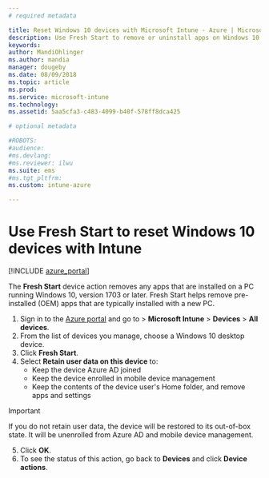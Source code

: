 ```yaml
---
# required metadata

title: Reset Windows 10 devices with Microsoft Intune - Azure | Microsoft Docs
description: Use Fresh Start to remove or uninstall apps on Windows 10 PCs by using Microsoft Intune. 
keywords:
author: MandiOhlinger
ms.author: mandia
manager: dougeby
ms.date: 08/09/2018
ms.topic: article
ms.prod:
ms.service: microsoft-intune
ms.technology:
ms.assetid: 5aa5cfa3-c483-4099-b40f-578ff8dca425

# optional metadata

#ROBOTS:
#audience:
#ms.devlang:
#ms.reviewer: ilwu
ms.suite: ems
#ms.tgt_pltfrm:
ms.custom: intune-azure

---
```


# Use Fresh Start to reset Windows 10 devices with Intune


[!INCLUDE [azure_portal](./includes/azure_portal.md)]

The **Fresh Start** device action removes any apps that are installed on a PC running Windows 10, version 1703 or later. Fresh Start helps remove pre-installed (OEM) apps that are typically installed with a new PC.  

1. Sign in to the [Azure portal](https://portal.azure.com) and go to > **Microsoft Intune** > **Devices** > **All devices**.
2. From the list of devices you manage, choose a Windows 10 desktop device.
3. Click **Fresh Start**. 
4. Select **Retain user data on this device** to:
   * Keep the device Azure AD joined
    * Keep the device enrolled in mobile device management 
    * Keep the contents of the device user's Home folder, and remove apps and settings  
  > [!IMPORTANT]
 > If you do not retain user data, the device will be restored to its out-of-box state. It will be unenrolled from Azure AD and mobile 
 > device management. 
 
5. Click **OK**.   
6. To see the status of this action, go back to **Devices** and click **Device actions**.  
